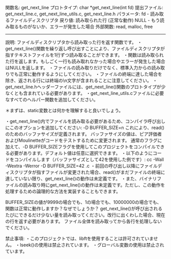 関数名: get_next_line
プロトタイプ: char *get_next_line(int fd)
提出ファイル: get_next_line.c, get_next_line_utils.c, get_next_line.h
パラメータ: fd - 読み取るファイルディスクリプタ
戻り値: 読み取られた行 (正常な動作)
NULL - もう読み取るものがないか、エラーが発生した場合
外部関数: read, malloc, free

---
説明: ファイルディスクリプタから読み取った行を返す関数です。
・get_next_line()関数を繰り返し呼び出すことにより、ファイルディスクリプタが指すテキストファイルを1行ずつ読み取ることができます。
・関数は読み取られた行を返します。もしごく一行も読み取れなかった場合やエラーが発生した場合はNULLを返します。
・ファイルの読み取りだけでなく、標準入力からの読み取りでも正常に動作するようにしてください。
・ファイルの終端に達した場合を除き、返される行には終端の\n文字が含まれることに注意してください。
・get_next_line.hヘッダーファイルには、get_next_line()関数のプロトタイプが少なくとも含まれている必要があります。
・get_next_line_utils.cファイルに必要なすべてのヘルパー関数を追加してください。

＊まずは、static変数とは何かを理解すると良いでしょう。

・get_next_line()内でファイルを読み取る必要があるため、コンパイラ呼び出しにこのオプションを追加してください: -D BUFFER_SIZE=n
これにより、read()のためのバッファサイズが定義されます。
バッファサイズの値は、ピア評価者およびMoulinetteがコードをテストするために変更されます。
通常のフラグに加えて、-D BUFFER_SIZEフラグを使用してこのプロジェクトをコンパイルできる必要があります。デフォルト値は任意に選択できます。
・以下のようにコードをコンパイルします（バッファサイズとして42を使用した例です）:
cc -Wall -Wextra -Werror -D BUFFER_SIZE=42 <files>.c
・前回の呼び出し以降にファイルディスクリプタが指すファイルが変更された場合、read()がまだファイルの終端に達していない限り、get_next_line()の動作は未定義です。
・また、バイナリファイルの読み取り時にget_next_line()の動作は未定義です。ただし、この動作を処理するための論理的な方法を実装することもできます。

BUFFER_SIZEの値が9999の場合でも、1の場合でも、10000000の場合でも、関数は正常に動作しますか？なぜでしょうか？
get_next_line()が呼び出されるたびにできるだけ少ない量を読み取ってください。改行に出くわした場合、現在の行を返す必要があります。
ファイル全体を読み取ってから各行を処理しないでください。

禁止事項:
・このプロジェクトでは、libftを使用することは許可されていません。
・lseek()の使用は禁止されています。
・グローバル変数の使用は禁止されています。